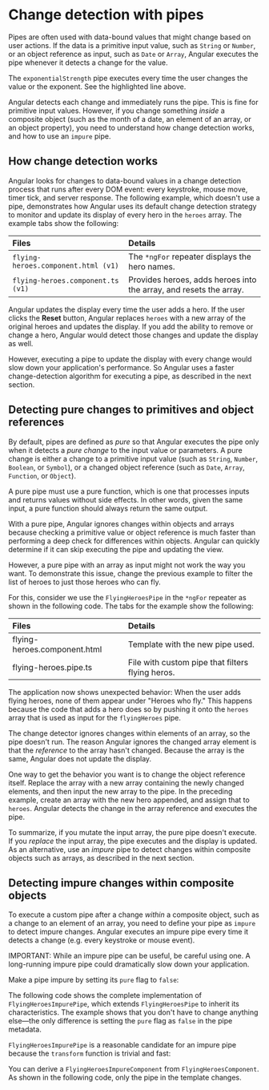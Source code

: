 # Change detection with pipes

Pipes are often used with data-bound values that might change based on user actions.
If the data is a primitive input value, such as `String` or `Number`, or an object reference as input, such as `Date` or `Array`, Angular executes the pipe whenever it detects a change for the value.

<docs-code-multifile path="adev/content/examples/pipes/src/app/power-booster.component.ts">
  <docs-code header="src/app/exponential-strength.pipe.ts" path="adev/content/examples/pipes/src/app/exponential-strength.pipe.ts"
             highlight="[16]" visibleRegion="pipe-class" />
  <docs-code header="src/app/power-booster.component.ts" path="adev/content/examples/pipes/src/app/power-booster.component.ts"/>
</docs-code-multifile>

The `exponentialStrength` pipe executes every time the user changes the value or the exponent. See the highlighted line above.

Angular detects each change and immediately runs the pipe.
This is fine for primitive input values.
However, if you change something *inside* a composite object (such as the month of a date, an element of an array, or an object property), you need to understand how change detection works, and how to use an `impure` pipe.

## How change detection works

Angular looks for changes to data-bound values in a change detection process that runs after every DOM event: every keystroke, mouse move, timer tick, and server response.
The following example, which doesn't use a pipe, demonstrates how Angular uses its default change detection strategy to monitor and update its display of every hero in the `heroes` array.
The example tabs show the following:

| Files                               | Details |
|:---                                 |:---     |
| `flying-heroes.component.html (v1)` | The `*ngFor` repeater displays the hero names.                     |
| `flying-heroes.component.ts (v1)`   | Provides heroes, adds heroes into the array, and resets the array. |

<docs-code-multifile>
    <docs-code header="src/app/flying-heroes.component.html (v1)" path="adev/content/examples/pipes/src/app/flying-heroes.component.html" visibleRegion="template-1"/>
    <docs-code header="src/app/flying-heroes.component.ts (v1)" path="adev/content/examples/pipes/src/app/flying-heroes.component.ts" visibleRegion="v1"/>
</docs-code-multifile>

Angular updates the display every time the user adds a hero.
If the user clicks the **Reset** button, Angular replaces `heroes` with a new array of the original heroes and updates the display.
If you add the ability to remove or change a hero, Angular would detect those changes and update the display as well.

However, executing a pipe to update the display with every change would slow down your application's performance.
So Angular uses a faster change-detection algorithm for executing a pipe, as described in the next section.

## Detecting pure changes to primitives and object references

By default, pipes are defined as *pure* so that Angular executes the pipe only when it detects a *pure change* to the input value or parameters.
A pure change is either a change to a primitive input value \(such as `String`, `Number`, `Boolean`, or `Symbol`\), or a changed object reference \(such as `Date`, `Array`, `Function`, or `Object`\).

A pure pipe must use a pure function, which is one that processes inputs and returns values without side effects.
In other words, given the same input, a pure function should always return the same output.

With a pure pipe, Angular ignores changes within objects and arrays because checking a primitive value or object reference is much faster than performing a deep check for differences within objects.
Angular can quickly determine if it can skip executing the pipe and updating the view.

However, a pure pipe with an array as input might not work the way you want.
To demonstrate this issue, change the previous example to filter the list of heroes to just those heroes who can fly.

For this, consider we use the `FlyingHeroesPipe` in the `*ngFor` repeater as shown in the following code.
The tabs for the example show the following:

| Files                          | Details |
|:---                            |:---     |
| flying-heroes.component.html   | Template with the new pipe used. |
| flying-heroes.pipe.ts          | File with custom pipe that filters flying heros. |

<docs-code-multifile path="adev/content/examples/pipes/src/app/flying-heroes.component.ts_FlyingHeroesComponent" preview>
    <docs-code header="src/app/flying-heroes.component.html" path="adev/content/examples/pipes/src/app/flying-heroes.component.html" visibleRegion="template-flying-heroes"/>
    <docs-code header="src/app/flying-heroes.pipe.ts" path="adev/content/examples/pipes/src/app/flying-heroes.pipe.ts" visibleRegion="pure"/>
</docs-code-multifile>

The application now shows unexpected behavior: When the user adds flying heroes, none of them appear under "Heroes who fly."
This happens because the code that adds a hero does so by pushing it onto the `heroes` array that is used as input for the `flyingHeroes` pipe.

<docs-code header="src/app/flying-heroes.component.ts" path="adev/content/examples/pipes/src/app/flying-heroes.component.ts" visibleRegion="push"/>

The change detector ignores changes within elements of an array, so the pipe doesn't run.
The reason Angular ignores the changed array element is that the *reference* to the array hasn't changed.
Because the array is the same, Angular does not update the display.

One way to get the behavior you want is to change the object reference itself.
Replace the array with a new array containing the newly changed elements, and then input the new array to the pipe.
In the preceding example, create an array with the new hero appended, and assign that to `heroes`.
Angular detects the change in the array reference and executes the pipe.

To summarize, if you mutate the input array, the pure pipe doesn't execute.
If you *replace* the input array, the pipe executes and the display is updated.
As an alternative, use an *impure* pipe to detect changes within composite objects such as arrays, as described in the next section.

## Detecting impure changes within composite objects

To execute a custom pipe after a change *within* a composite object, such as a change to an element of an array, you need to define your pipe as `impure` to detect impure changes.
Angular executes an impure pipe every time it detects a change (e.g. every keystroke or mouse event).

IMPORTANT: While an impure pipe can be useful, be careful using one.
A long-running impure pipe could dramatically slow down your application.

Make a pipe impure by setting its `pure` flag to `false`:

<docs-code header="src/app/flying-heroes.pipe.ts" path="adev/content/examples/pipes/src/app/flying-heroes.pipe.ts"
           visibleRegion="pipe-decorator" highlight="[19]"/>

The following code shows the complete implementation of `FlyingHeroesImpurePipe`, which extends `FlyingHeroesPipe` to inherit its characteristics.
The example shows that you don't have to change anything else&mdash;the only difference is setting the `pure` flag as `false` in the pipe metadata.

<docs-code-multifile>
    <docs-code header="src/app/flying-heroes.pipe.ts (FlyingHeroesImpurePipe)" path="adev/content/examples/pipes/src/app/flying-heroes.pipe.ts" visibleRegion="impure"/>
    <docs-code header="src/app/flying-heroes.pipe.ts (FlyingHeroesPipe)" path="adev/content/examples/pipes/src/app/flying-heroes.pipe.ts" visibleRegion="pure"/>
</docs-code-multifile>

`FlyingHeroesImpurePipe` is a reasonable candidate for an impure pipe because the `transform` function is trivial and fast:

<docs-code header="src/app/flying-heroes.pipe.ts (filter)" path="adev/content/examples/pipes/src/app/flying-heroes.pipe.ts" visibleRegion="filter"/>

You can derive a `FlyingHeroesImpureComponent` from `FlyingHeroesComponent`.
As shown in the following code, only the pipe in the template changes.

<docs-code header="src/app/flying-heroes-impure.component.html (excerpt)" path="adev/content/examples/pipes/src/app/flying-heroes-impure.component.html" visibleRegion="template-flying-heroes"/>
